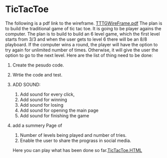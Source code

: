 # TicTacToe
The following is a pdf link to the wireframe.
[TTTGWireFrame.pdf](https://github.com/mahdyah/TicTacToe/files/8656406/TTTGWireFrame.pdf)
The plan is to build the traditional game of tic tac toe. It is going to be player agains the computer.
The plan is to build to build an 6 level game, which the first level starts from 3/3 and when the user gets to level 6 there will be an 8/8 playboard. If the computer wins a round, the player will have the option to try again for unlimited number of times. Otherwise, it will give the user the option to go to the next level.
Here are the list of thing need to be done:
1. Create the pesudo code.
2. Wrtie the code and test.
3. ADD SOUND:
      1.	Add sound for every click, 
      2.	Add sound for winning
      3.	Add sound for losing
      4.	Add sound for opening the main page
      5.	Add sound for finishing the game
4. add a summery Page of 
      1. Number of levels being played and number of tries.
      2. Enable the user to share the prograss in social media.
      
      
      Here you can play what has been done so far.[TicTacToe.HTML](http://127.0.0.1:5500/gameBoard.html)
      
      
      
